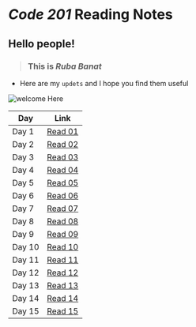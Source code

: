 # *Code 201* Reading Notes 

## Hello people!

> ###  This is ***Ruba Banat*** 
- Here are my `updets`  and I hope you find them useful 

![welcome Here](https://res.cloudinary.com/practicaldev/image/fetch/s--xk_bukJd--/c_imagga_scale,f_auto,fl_progressive,h_420,q_auto,w_1000/https://thepracticaldev.s3.amazonaws.com/i/mrwi729n6z36y41in2sh.jpg)


Day | Link
------------ | -------------
Day 1 | [Read 01](https://rubabanat.github.io/Reading_Notes/class-01)
Day 2 | [Read 02](https://rubabanat.github.io/Reading_Notes/class-02)
Day 3 | [Read 03](https://rubabanat.github.io/Reading_Notes/class-03)
Day 4 | [Read 04](https://rubabanat.github.io/Reading_Notes/class-04)
Day 5 | [Read 05](https://rubabanat.github.io/Reading_Notes/class-05)
Day 6 | [Read 06](https://rubabanat.github.io/Reading_Notes/class-06)
Day 7 | [Read 07](https://rubabanat.github.io/Reading_Notes/class-07)
Day 8 | [Read 08](https://rubabanat.github.io/Reading_Notes/class-08)
Day 9 | [Read 09](https://rubabanat.github.io/Reading_Notes/class-09)
Day 10| [Read 10]()
Day 11| [Read 11]()
Day 12| [Read 12]()
Day 13| [Read 13]()
Day 14| [Read 14]()
Day 15| [Read 15]()



